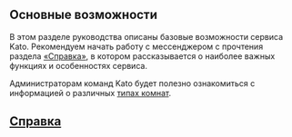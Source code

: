 ## Основные возможности
В этом разделе руководства описаны базовые возможности сервиса Kato. Рекомендуем начать работу с мессенджером с прочтения раздела [«Справка»](https://kato.im/articles/ru/cheatsheet/), в котором рассказывается о наиболее важных функциях и особенностях сервиса.

Администраторам команд Kato будет полезно ознакомиться с информацией о различных [типах комнат](https://kato.im/articles/ru/room-types/).

## [Справка](https://kato.im/articles/ru/cheatsheet/)
<!--
## [Редактирование сообщений](https://kato.im/articles/ru/edit-message/)
## [Длинные сообщения](https://kato.im/articles/ru/rich-paste-support/)
## [Типы комнат](https://kato.im/articles/ru/room-types/)
## [Перетягивание комнат](https://kato.im/articles/ru/room-drag-n-drop/)
## [Карточки пользователей](https://kato.im/articles/ru/profile-cards/)
## [Поиск по истории всех комнат и команд](https://kato.im/articles/ru/lobal-search/)
-->
